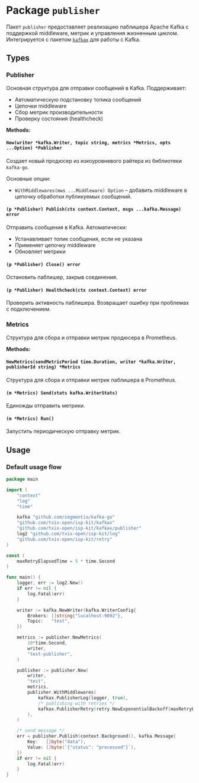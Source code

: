 # Package `publisher`

Пакет `publisher` предоставляет реализацию паблишера Apache Kafka с поддержкой middleware, метрик и управления жизненным
циклом. Интегрируется с пакетом [`kafkax`](../.) для работы с Kafka.

## Types

### Publisher

Основная структура для отправки сообщений в Kafka. Поддерживает:

- Автоматическую подстановку топика сообщений
- Цепочки middleware
- Сбор метрик производительности
- Проверку состояния (healthcheck)

**Methods:**

#### `New(writer *kafka.Writer, topic string, metrics *Metrics, opts ...Option) *Publisher`

Создает новый продюсер из изкоуровневого райтера из библиотеки `kafka-go`.

Основные опции:

- `WithMiddlewares(mws ...Middleware) Option` – добавить middleware в цепочку обработки публикуемых сообщений.

#### `(p *Publisher) Publish(ctx context.Context, msgs ...kafka.Message) error`

Отправить сообщения в Kafka. Автоматически:

- Устанавливает топик сообщения, если не указана
- Применяет цепочку middleware
- Обновляет метрики

#### `(p *Publisher) Close() error`

Остановить паблишер, закрыв соединения.

#### `(p *Publisher) Healthcheck(ctx context.Context) error`

Проверить активность паблишера. Возвращает ошибку при проблемах с подключением.

### Metrics

Структура для сбора и отправки метрик продюсера в Prometheus.

**Methods:**

#### `NewMetrics(sendMetricPeriod time.Duration, writer *kafka.Writer, publisherId string) *Metrics`

Структура для сбора и отправки метрик паблишера в Prometheus.

#### `(m *Metrics) Send(stats kafka.WriterStats)`

Единожды отправить метрики.

#### `(m *Metrics) Run()`

Запустить периодическую отправку метрик.

## Usage

### Default usage flow

```go
package main

import (
	"context"
	"log"
	"time"

	kafka "github.com/segmentio/kafka-go"
	"github.com/txix-open/isp-kit/kafkax"
	"github.com/txix-open/isp-kit/kafkax/publisher"
	log2 "github.com/txix-open/isp-kit/log"
	"github.com/txix-open/isp-kit/retry"
)

const (
	maxRetryElapsedTime = 5 * time.Second
)

func main() {
	logger, err := log2.New()
	if err != nil {
		log.Fatal(err)
	}

	writer := kafka.NewWriter(kafka.WriterConfig{
		Brokers: []string{"localhost:9092"},
		Topic:   "test",
	})

	metrics := publisher.NewMetrics(
		10*time.Second,
		writer,
		"test-publisher",
	)

	publisher := publisher.New(
		writer,
		"test",
		metrics,
		publisher.WithMiddlewares(
			kafkax.PublisherLog(logger, true),
			/* publishing with retries */
			kafkax.PublisherRetry(retry.NewExponentialBackoff(maxRetryElapsedTime)),
		),
	)

	/* send message */
	err = publisher.Publish(context.Background(), kafka.Message{
		Key:   []byte("data"),
		Value: []byte(`{"status": "processed"}`),
	})
	if err != nil {
		log.Fatal(err)
	}
}

```